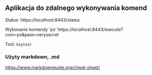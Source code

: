 ## Aplikacja do zdalnego wykonywania komend

Status:
https://localhost:8443/status

Wykonanie komendy 'ps'
https://localhost:8443/execute?com=ps&pass=verysecret

Tool: `keytool`


### Użyty markdown, .md

https://www.markdownguide.org/cheat-sheet/
